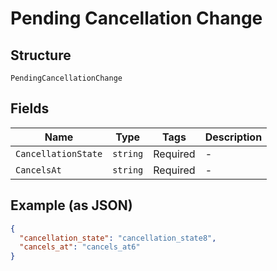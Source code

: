 
# Pending Cancellation Change

## Structure

`PendingCancellationChange`

## Fields

| Name | Type | Tags | Description |
|  --- | --- | --- | --- |
| `CancellationState` | `string` | Required | - |
| `CancelsAt` | `string` | Required | - |

## Example (as JSON)

```json
{
  "cancellation_state": "cancellation_state8",
  "cancels_at": "cancels_at6"
}
```


